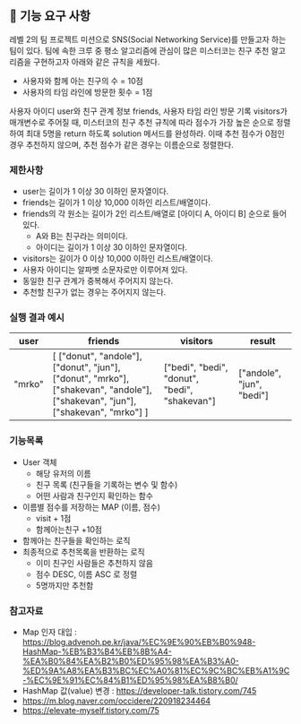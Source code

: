 ## 🚀 기능 요구 사항

레벨 2의 팀 프로젝트 미션으로 SNS(Social Networking Service)를 만들고자 하는 팀이 있다. 팀에 속한 크루 중 평소 알고리즘에 관심이 많은 미스터코는 친구 추천 알고리즘을 구현하고자 아래와 같은 규칙을 세웠다.

- 사용자와 함께 아는 친구의 수 = 10점 
- 사용자의 타임 라인에 방문한 횟수 = 1점

사용자 아이디 user와 친구 관계 정보 friends, 사용자 타임 라인 방문 기록 visitors가 매개변수로 주어질 때, 미스터코의 친구 추천 규칙에 따라 점수가 가장 높은 순으로 정렬하여 최대 5명을 return 하도록 solution 메서드를 완성하라. 이때 추천 점수가 0점인 경우 추천하지 않으며, 추천 점수가 같은 경우는 이름순으로 정렬한다.

### 제한사항

- user는 길이가 1 이상 30 이하인 문자열이다.
- friends는 길이가 1 이상 10,000 이하인 리스트/배열이다.
- friends의 각 원소는 길이가 2인 리스트/배열로 [아이디 A, 아이디 B] 순으로 들어있다.
  - A와 B는 친구라는 의미이다.
  - 아이디는 길이가 1 이상 30 이하인 문자열이다.
- visitors는 길이가 0 이상 10,000 이하인 리스트/배열이다.
- 사용자 아이디는 알파벳 소문자로만 이루어져 있다.
- 동일한 친구 관계가 중복해서 주어지지 않는다.
- 추천할 친구가 없는 경우는 주어지지 않는다.

### 실행 결과 예시

| user | friends | visitors | result |
| --- | --- | --- | --- |
| "mrko" | [ ["donut", "andole"], ["donut", "jun"], ["donut", "mrko"], ["shakevan", "andole"], ["shakevan", "jun"], ["shakevan", "mrko"] ] | ["bedi", "bedi", "donut", "bedi", "shakevan"] | ["andole", "jun", "bedi"] |


### 기능목록
- User 객체
  - 해당 유저의 이름 
  - 친구 목록 (친구들을 기록하는 변수 및 함수)
  - 어떤 사람과 친구인지 확인하는 함수
- 이름별 점수를 저장하는 MAP (이름, 점수)
  - visit + 1점
  - 함께아는친구 +10점
- 함께아는 친구들을 확인하는 로직
- 최종적으로 추천목록을 반환하는 로직
  - 이미 친구인 사람들은 추천하지 않음
  - 점수 DESC, 이름 ASC 로 정렬
  - 5명까지만 추천함

### 참고자료
- Map 인자 대입 : https://blog.advenoh.pe.kr/java/%EC%9E%90%EB%B0%948-HashMap-%EB%B3%B4%EB%8B%A4-%EA%B0%84%EA%B2%B0%ED%95%98%EA%B3%A0-%ED%9A%A8%EA%B3%BC%EC%A0%81%EC%9C%BC%EB%A1%9C-%EC%9E%91%EC%84%B1%ED%95%98%EA%B8%B0/
- HashMap 값(value) 변경 : https://developer-talk.tistory.com/745
- https://m.blog.naver.com/occidere/220918234464
- https://elevate-myself.tistory.com/75
